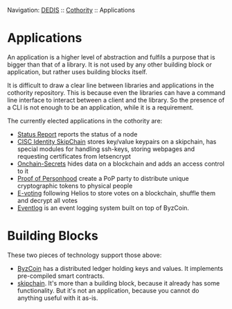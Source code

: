Navigation: [DEDIS](https://github.com/dedis/doc/tree/master/README.md) ::
[Cothority](../README.md) ::
Applications

# Applications

An application is a higher level of abstraction and fulfils a purpose that is
bigger than that of a library. It is not used by any other building block or
application, but rather uses building blocks itself.

It is difficult to draw a clear line between libraries and applications in the
cothority repository. This is because even the libraries can have a command
line interface to interact between a client and the library. So the presence
of a CLI is not enough to be an application, while it is a requirement.

The currently elected applications in the cothority are:
- [Status Report](../status/README.md) reports the status of a node
- [CISC Identity SkipChain](../cisc/README.md) stores key/value keypairs on a
skipchain, has special modules for handling ssh-keys, storing webpages and
requesting certificates from letsencrypt
- [Onchain-Secrets](../ocs/README.md) hides data on a blockchain and adds
an access control to it
- [Proof of Personhood](../pop/README.md) create a PoP party to distribute unique
cryptographic tokens to physical people
- [E-voting](../evoting/README.md) following Helios to store votes on a blockchain,
shuffle them and decrypt all votes
- [Eventlog](../eventlog) is an event logging system built on top of ByzCoin.

# Building Blocks

These two pieces of technology support those above:

- [ByzCoin](../byzcoin/README.md) has a distributed ledger holding keys and
values. It implements pre-compiled smart contracts.
- [skipchain](../skipchain/README.md). It's more than a building block, because it
already has some functionality. But it's not an application, because you cannot
do anything useful with it as-is.
